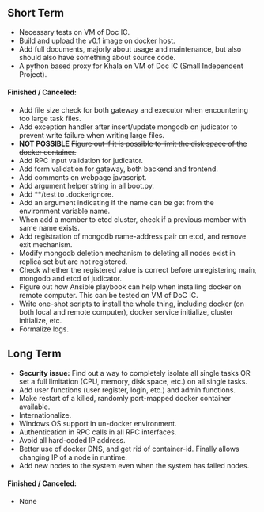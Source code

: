 ## Short Term
- Necessary tests on VM of Doc IC.
- Build and upload the v0.1 image on docker host.
- Add full documents, majorly about usage and maintenance, but also should also have something about source code.
- A python based proxy for Khala on VM of Doc IC (Small Independent Project).

#### Finished / Canceled:
- Add file size check for both gateway and executor when encountering too large task files.
- Add exception handler after insert/update mongodb on judicator to prevent write failure when writing large files.
- <b>NOT POSSIBLE</b> <del>Figure out if it is possible to limit the disk space of the docker container.</del>
- Add RPC input validation for judicator.
- Add form validation for gateway, both backend and frontend.
- Add comments on webpage javascript.
- Add argument helper string in all boot.py.
- Add **/test to .dockerignore.
- Add an argument indicating if the name can be get from the environment variable name.
- When add a member to etcd cluster, check if a previous member with same name exists.
- Add registration of mongodb name-address pair on etcd, and remove exit mechanism.
- Modify mongodb deletion mechanism to deleting all nodes exist in replica set but are not registered.
- Check whether the registered value is correct before unregistering main, mongodb and etcd of judicator.
- Figure out how Ansible playbook can help when installing docker on remote computer.
This can be tested on VM of DoC IC.
- Write one-shot scripts to install the whole thing,
including docker (on both local and remote computer), docker service initialize, cluster initialize, etc.
- Formalize logs.

## Long Term
- <b>Security issue:</b> Find out a way to completely isolate all single tasks
OR
set a full limitation (CPU, memory, disk space, etc.) on all single tasks.
- Add user functions (user register, login, etc.) and admin functions.
- Make restart of a killed, randomly port-mapped docker container available.
- Internationalize.
- Windows OS support in un-docker environment.
- Authentication in RPC calls in all RPC interfaces.
- Avoid all hard-coded IP address.
- Better use of docker DNS, and get rid of container-id. Finally allows changing IP of a node in runtime.
- Add new nodes to the system even when the system has failed nodes.

#### Finished / Canceled:
- None